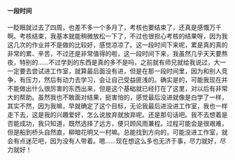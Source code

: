 ####                                                                 一段时间

​        一眨眼就过去了四周，也差不多一个多月了，考核也要结束了，还真是感慨万千啊。考核结束，我基本就能稍微放松一下了，不过也很担心考核的结果呀，因为我这几次的作业并不是做的比较好，感觉凉凉了。
​         这一段时间下来呢，累是真的真的非常的累、辛苦，不过还是非常值得的啦，这一段时间下来，我虽然几乎天天要熬夜，特别的……不过学到的东西是真的多不是吗，之前就有师兄就给我说过，大一一定要去尝试进工作室，就算最后面没有进，但是在那一段时间里，因为和别人竞争，有压力，然后有动力去学习，会让自己受益匪浅的。确实是的，可能我现在并不能做出什么很厉害的东西出来，但是这个基础就已经打在了这里，对以后有非常大的帮助。虽然我也不敢面对结果，挺害怕的，感觉最后没进就像是白学了一样，其实不然，因为我嘛，早就确定了这个目标，无论我最后进没进工作室，我也一样走下去，这是我的兴趣爱好，怎么说放弃就放弃呢。
​          还是那句话吧。我不去想着是否能成功，我只知道，既然选择了远方，便只顾风雨兼程。过程可能会是很艰难，但是船到桥头自然直，柳暗花明又一村嘛。总能找到方向的，可能没进工作室，就会有点迷茫吧，因为没有人带着。嗯……现在想这么多也无济于事，尽力就好，尽力就好！